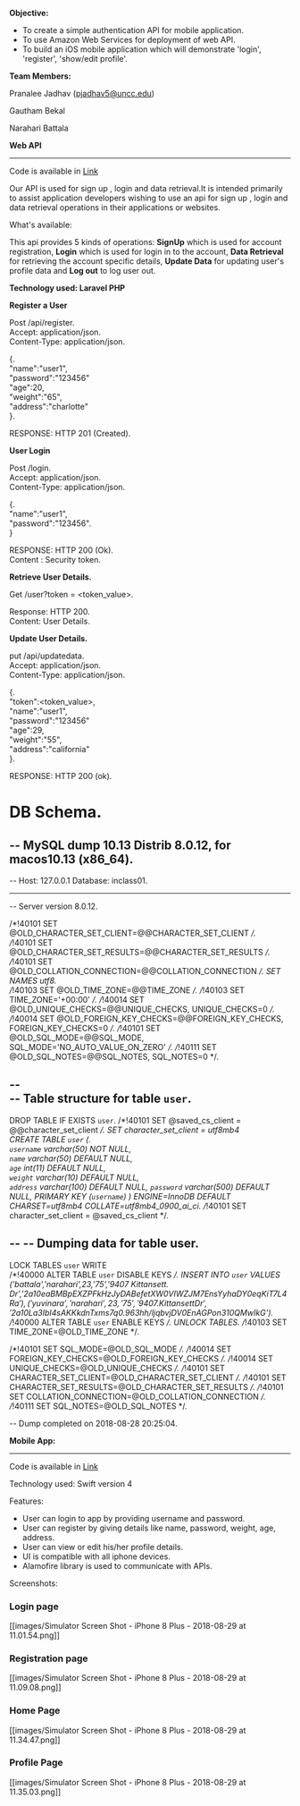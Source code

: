 **Objective:** 
- To create a simple authentication API for mobile application. 
- To use Amazon Web Services for deployment of web API.
- To build an iOS mobile application which will demonstrate 'login', 'register', 'show/edit profile'.

**Team Members:** 

Pranalee Jadhav (pjadhav5@uncc.edu)

Gautham Bekal

Narahari Battala

**Web API**
***
Code is available in [Link](https://github.com/lee0392/MAD_Assignment1/tree/master/WebAPI/LaravelVersion/eb-laravel)

Our API is used for sign up , login and data retrieval.It is intended primarily to assist application developers wishing to use an api for sign up , login and data retrieval operations in their applications or websites.

What's available:

This api provides 5 kinds of operations: **SignUp** which is used for account registration, **Login** which is used for login in to the account, **Data Retrieval** for retrieving the account specific details, **Update Data** for updating user's profile data and **Log out** to log user out.

**Technology used: Laravel PHP**

**Register a User**

Post /api/register.   
Accept: application/json.  
Content-Type: application/json.   
       
{.  
    "name":"user1",  
    "password":"123456"  
    "age":20,    
    "weight":"65",   
    "address":"charlotte"   
}.  

RESPONSE: HTTP 201 (Created).  

**User Login**

Post /login.   
Accept: application/json.  
Content-Type: application/json.   
       
{.  
    "name":"user1",    
    "password":"123456".   
}    

RESPONSE: HTTP 200 (Ok).  
Content : Security token. 

**Retrieve User Details.** 

Get /user?token = <token_value>. 

Response: HTTP 200.  
Content: User Details.   

**Update User Details.**   

put /api/updatedata.   
Accept: application/json.  
Content-Type: application/json.   
       
{.  
    "token":<token_value>,      
    "name":"user1",  
    "password":"123456"  
    "age":29,    
    "weight":"55",   
    "address":"california"    
}.  

RESPONSE: HTTP 200 (ok).  

# **DB Schema.** 

-- MySQL dump 10.13  Distrib 8.0.12, for macos10.13 (x86_64).  
--    
-- Host: 127.0.0.1    Database: inclass01.   
-- ------------------------------------------------------    
-- Server version	8.0.12.   

/*!40101 SET @OLD_CHARACTER_SET_CLIENT=@@CHARACTER_SET_CLIENT */.  
/*!40101 SET @OLD_CHARACTER_SET_RESULTS=@@CHARACTER_SET_RESULTS */.  
/*!40101 SET @OLD_COLLATION_CONNECTION=@@COLLATION_CONNECTION */. 
 SET NAMES utf8.  
/*!40103 SET @OLD_TIME_ZONE=@@TIME_ZONE */. 
/*!40103 SET TIME_ZONE='+00:00' */. 
/*!40014 SET @OLD_UNIQUE_CHECKS=@@UNIQUE_CHECKS, UNIQUE_CHECKS=0 */. 
/*!40014 SET @OLD_FOREIGN_KEY_CHECKS=@@FOREIGN_KEY_CHECKS, FOREIGN_KEY_CHECKS=0 */. 
/*!40101 SET @OLD_SQL_MODE=@@SQL_MODE, SQL_MODE='NO_AUTO_VALUE_ON_ZERO' */. 
/*!40111 SET @OLD_SQL_NOTES=@@SQL_NOTES, SQL_NOTES=0 */. 

--   
-- Table structure for table `user`.  
--  

DROP TABLE IF EXISTS `user`. 
/*!40101 SET @saved_cs_client     = @@character_set_client */. 
 SET character_set_client = utf8mb4    
CREATE TABLE `user` (.  
  `username` varchar(50) NOT NULL,   
  `name` varchar(50) DEFAULT NULL,   
  `age` int(11) DEFAULT NULL,  
  `weight` varchar(10) DEFAULT NULL,  
  `address` varchar(100) DEFAULT NULL,
  `password` varchar(500) DEFAULT NULL,
  PRIMARY KEY (`username`)
) ENGINE=InnoDB DEFAULT CHARSET=utf8mb4 COLLATE=utf8mb4_0900_ai_ci. 
/*!40101 SET character_set_client = @saved_cs_client */. 

--
-- Dumping data for table user. 
--

LOCK TABLES `user` WRITE   
/*!40000 ALTER TABLE `user` DISABLE KEYS */. 
INSERT INTO `user` VALUES ('battala','narahari',23,'75','9407 Kittansett.  Dr','$2a$10$eaBMBpEXZPFkHzJyDABefetXW0VIWZJM7EnsYyhaDY0eqKiT7L4Ra'),('yuvinara','narahari',23,'75','9407.  Kittansett Dr','$2a$10$La3IbI4sAKKkdnTxms7q0.963hh/ljqbvjDV0EnAGPon310QMwIkG').  
/*!40000 ALTER TABLE `user` ENABLE KEYS */. 
UNLOCK TABLES. 
/*!40103 SET TIME_ZONE=@OLD_TIME_ZONE */. 

/*!40101 SET SQL_MODE=@OLD_SQL_MODE */. 
/*!40014 SET FOREIGN_KEY_CHECKS=@OLD_FOREIGN_KEY_CHECKS */. 
/*!40014 SET UNIQUE_CHECKS=@OLD_UNIQUE_CHECKS */. 
/*!40101 SET CHARACTER_SET_CLIENT=@OLD_CHARACTER_SET_CLIENT */. 
/*!40101 SET CHARACTER_SET_RESULTS=@OLD_CHARACTER_SET_RESULTS */. 
/*!40101 SET COLLATION_CONNECTION=@OLD_COLLATION_CONNECTION */. 
/*!40111 SET SQL_NOTES=@OLD_SQL_NOTES */. 

-- Dump completed on 2018-08-28 20:25:04.

**Mobile App:**
***

Code is available in [Link](https://github.com/lee0392/MAD_Assignment1) 

Technology used: Swift version 4

Features:
- User can login to app by providing username and password.
- User can register by giving details like name, password, weight, age, address.
- User can view or edit his/her profile details.
- UI is compatible with all iphone devices.
- Alamofire library is used to communicate with APIs.

Screenshots:

### Login page

[[images/Simulator Screen Shot - iPhone 8 Plus - 2018-08-29 at 11.01.54.png]]

### Registration page

[[images/Simulator Screen Shot - iPhone 8 Plus - 2018-08-29 at 11.09.08.png]]

### Home Page

[[images/Simulator Screen Shot - iPhone 8 Plus - 2018-08-29 at 11.34.47.png]]

### Profile Page

[[images/Simulator Screen Shot - iPhone 8 Plus - 2018-08-29 at 11.35.03.png]]

